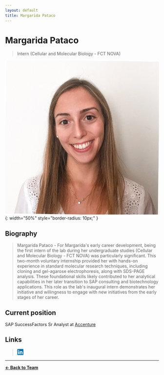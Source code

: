 ```yaml
---
layout: default
title: Margarida Pataco
---
```


# Margarida Pataco

> Intern (Cellular and Molecular Biology - FCT NOVA)

![Margarida Pataco](/assets/images/team/margarida.jpg){: width="50%" style="border-radius: 10px;" }

## Biography

> Margarida Pataco - For Margarida's early career development, being the first intern of the lab during her undergraduate studies (Cellular and Molecular Biology - FCT NOVA) was particularly significant. This two-month voluntary internship provided her with hands-on experience in standard molecular research techniques, including cloning and gel-agarose electrophoresis, along with SDS-PAGE analysis. These foundational skills likely contributed to her analytical capabilities in her later transition to SAP consulting and biotechnology applications.
This role as the lab's inaugural intern demonstrates her initiative and willingness to engage with new initiatives from the early stages of her career.


## Current position
SAP SuccessFactors Sr Analyst at [Accenture](https://www.accenture.com/pt-pt)


## Links
>[<img src="/assets/images/icons/linkedin_icon.png" alt="linkedin" width="20" height="20">](https://www.linkedin.com/in/margarida-pataco-577266166/)

---

**[← Back to Team](/pages/team.html)**
